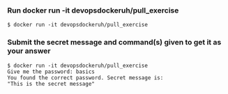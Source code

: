 ### Run docker run -it devopsdockeruh/pull_exercise
```console
$ docker run -it devopsdockeruh/pull_exercise
```

### Submit the secret message and command(s) given to get it as your answer
```console
$ docker run -it devopsdockeruh/pull_exercise
Give me the password: basics
You found the correct password. Secret message is:
"This is the secret message"
```
